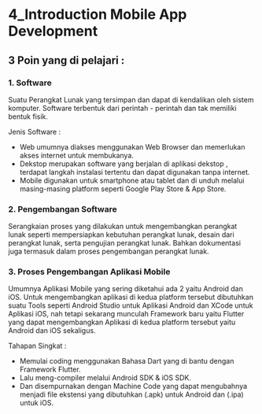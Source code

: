 # 4_Introduction Mobile App Development

## 3 Poin yang di pelajari :

### 1. Software 
Suatu Perangkat Lunak yang tersimpan dan dapat di kendalikan oleh sistem komputer. Software terbentuk dari perintah - perintah dan tak memiliki bentuk fisik.

Jenis Software :
- Web umumnya diakses menggunakan Web Browser dan memerlukan akses internet untuk membukanya.
- Dekstop merupakan software yang berjalan di aplikasi dekstop , terdapat langkah instalasi tertentu dan dapat digunakan tanpa internet.
- Mobile digunakan untuk smartphone atau tablet dan di unduh melalui masing-masing platform seperti Google Play Store & App Store.

### 2. Pengembangan Software
Serangkaian proses yang dilakukan untuk mengembangkan perangkat lunak seperti mempersiapkan kebutuhan perangkat lunak, desain dari perangkat lunak, serta pengujian perangkat lunak. Bahkan dokumentasi juga termasuk dalam proses pengembangan perangkat lunak.

### 3. Proses Pengembangan Aplikasi Mobile
Umumnya Aplikasi Mobile yang sering diketahui ada 2 yaitu Android dan iOS. Untuk mengembangkan aplikasi di kedua platform tersebut dibutuhkan suatu Tools seperti Android Studio untuk Aplikasi Android dan XCode untuk Aplikasi iOS, nah tetapi sekarang munculah Framework baru yaitu Flutter yang dapat mengembangkan Aplikasi di kedua platform tersebut yaitu Android dan iOS sekaligus.

Tahapan Singkat : 
- Memulai coding menggunakan Bahasa Dart yang di bantu dengan Framework Flutter.
- Lalu meng-compiler melalui Android SDK & iOS SDK.
- Dan disempurnakan dengan Machine Code yang dapat mengubahnya menjadi file ekstensi yang dibutuhkan (.apk) untuk Android dan (.ipa) untuk iOS.